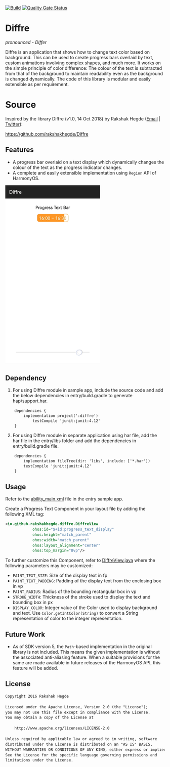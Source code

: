 [![Build](https://github.com/applibgroup/Diffre/actions/workflows/main.yml/badge.svg)](https://github.com/applibgroup/Diffre/actions/workflows/main.yml)
[![Quality Gate Status](https://sonarcloud.io/api/project_badges/measure?project=applibgroup_Diffre&metric=alert_status)](https://sonarcloud.io/dashboard?id=applibgroup_Diffre)

# Diffre
*pronounced - Differ*

Diffre is an application that shows how to change text color based on background. This can be used to create progress bars overlaid by text, custom animations involving complex shapes, and much more. It works on the simple principle of color difference: The colour of the text is subtracted from that of the background to maintain readability even as the background is changed dynamically. The code of this library is modular and easily extensible as per requirement.

# Source

Inspired by the library Diffre (v1.0, 14 Oct 2018) by Rakshak Hegde ([Email](mailto:rakshakhegde@gmail.com) | [Twitter](https://twitter.com/rakshakhegde)):

https://github.com/rakshakhegde/Diffre

## Features
* A progress bar overlaid on a text display which dynamically changes the colour of the text as the progress indicator changes.
* A complete and easily extensible implementation using `Region` API of HarmonyOS.

<img alt="Diffre Sample GIF" src="images/diffre_sample_gif.gif" width = 300/>

## Dependency
1. For using Diffre module in sample app, include the source code and add the below dependencies in entry/build.gradle to generate hap/support.har.
```
	dependencies {
		implementation project(':diffre')
        	testCompile 'junit:junit:4.12'
	}
```
2. For using Diffre module in separate application using har file, add the har file in the entry/libs folder and add the dependencies in entry/build.gradle file.
```
	dependencies {
		implementation fileTree(dir: 'libs', include: ['*.har'])
		testCompile 'junit:junit:4.12'
	}

```
## Usage

Refer to the [ability_main.xml](entry/src/main/resources/base/layout/ability_main.xml) file in the entry sample app.

Create a Progress Text Component in your layout file by adding the following XML tag:

```xml
<io.github.rakshakhegde.diffre.DiffreView
            ohos:id="$+id:progress_text_display"
            ohos:height="match_parent"
            ohos:width="match_parent"
            ohos:layout_alignment="center"
            ohos:top_margin="8vp"/>
```

To further customize this Component, refer to [DiffreView.java](diffre/src/main/java/io/github/rakshakhegde/diffre/DiffreView.java) where the following parameters may be customized:

* `PAINT_TEXT_SIZE`: Size of the display text in fp
* `PAINT_TEXT_PADDING`: Padding of the display text from the enclosing box in vp
* `PAINT_RADIUS`: Radius of the bounding rectangular box in vp
* `STROKE_WIDTH`: Thickness of the stroke used to display the text and bounding box in px
* `DISPLAY_COLOR`: Integer value of the Color used to display background and text. Use `Color.getIntColor(String)` to convert a String representation of color to the integer representation.

## Future Work
* As of SDK version 5, the `Path`-based implementation in the original library is not included. This means the given implementation is without the associated anti-aliasing feature. When a suitable provisions for the same are made available in future releases of the HarmonyOS API, this feature will be added.

License
-------
```txt
Copyright 2016 Rakshak Hegde

Licensed under the Apache License, Version 2.0 (the "License");
you may not use this file except in compliance with the License.
You may obtain a copy of the License at

    http://www.apache.org/licenses/LICENSE-2.0

Unless required by applicable law or agreed to in writing, software
distributed under the License is distributed on an "AS IS" BASIS,
WITHOUT WARRANTIES OR CONDITIONS OF ANY KIND, either express or implied.
See the License for the specific language governing permissions and
limitations under the License.
```

